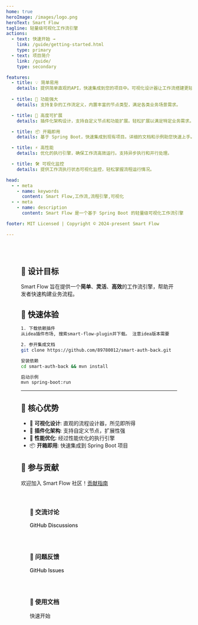 ```yaml
---
home: true
heroImage: /images/logo.png
heroText: Smart Flow
tagline: 轻量级可视化工作流引擎
actions:
  - text: 快速开始 →
    link: /guide/getting-started.html
    type: primary
  - text: 项目简介
    link: /guide/
    type: secondary

features:
  - title: 💡 简单易用
    details: 提供简单直观的API，快速集成到您的项目中。可视化设计器让工作流搭建更轻松。
  
  - title: 🚀 功能强大 
    details: 支持复杂的工作流定义，内置丰富的节点类型，满足各类业务场景需求。

  - title: 🔌 高度可扩展
    details: 插件化架构设计，支持自定义节点和功能扩展。轻松扩展以满足特定业务需求。

  - title: 📦 开箱即用
    details: 基于 Spring Boot，快速集成到现有项目。详细的文档和示例助您快速上手。

  - title: ⚡️ 高性能
    details: 优化的执行引擎，确保工作流高效运行。支持异步执行和并行处理。

  - title: 🛠️ 可视化监控
    details: 提供工作流执行状态可视化监控，轻松掌握流程运行情况。

head:
  - - meta
    - name: keywords
      content: Smart Flow,工作流,流程引擎,可视化
  - - meta
    - name: description 
      content: Smart Flow 是一个基于 Spring Boot 的轻量级可视化工作流引擎

footer: MIT Licensed | Copyright © 2024-present Smart Flow

---
```


<div class="custom-home-page">

## 🎯 设计目标

Smart Flow 旨在提供一个**简单**、**灵活**、**高效**的工作流引擎，帮助开发者快速构建业务流程。

## 🚀 快速体验
```bash
1. 下载依赖插件
从idea插件市场, 搜索smart-flow-plugin并下载。 注意idea版本需要

2. 参开集成文档
git clone https://github.com/89780012/smart-auth-back.git

安装依赖
cd smart-auth-back && mvn install

启动示例
mvn spring-boot:run
```
---

## 🌟 核心优势

- 📝 **可视化设计**: 直观的流程设计器，所见即所得
- 🔌 **插件化架构**: 支持自定义节点，扩展性强
- 🚀 **性能优化**: 经过性能优化的执行引擎
- 📦 **开箱即用**: 快速集成到 Spring Boot 项目

## 🤝 参与贡献

欢迎加入 Smart Flow 社区！[贡献指南](https://github.com/89780012/smart-flow-plugin)

<div class="features-section">
<div class="feature-item">
<h3>💬 交流讨论</h3>
<a href="https://github.com/89780012/smart-flow-plugin/issues" target="_blank">GitHub Discussions</a>
</div>

<div class="feature-item">
<h3>🐛 问题反馈</h3>
<a href="https://github.com/89780012/smart-flow-plugin/issues" target="_blank">GitHub Issues</a>
</div>

<div class="feature-item">
<h3>📖 使用文档</h3>
<a href="/guide/getting-started.html">快速开始</a>
</div>
</div>

</div>

<style>
.custom-home-page {
  max-width: 960px;
  margin: 0 auto;
  padding: 2rem 2.5rem;
}

.features-section {
  display: grid;
  grid-template-columns: repeat(auto-fit, minmax(250px, 1fr));
  gap: 1rem;
  margin: 2rem 0;
}

.feature-item {
  padding: 1.5rem;
  border-radius: 8px;
  background: var(--vp-c-bg-soft);
  transition: all 0.3s;
}

.feature-item:hover {
  transform: translateY(-2px);
  box-shadow: 0 2px 12px 0 rgba(0,0,0,0.1);
}

.feature-item h3 {
  margin-top: 0;
}

.feature-item a {
  color: var(--vp-c-brand);
  font-weight: 500;
  text-decoration: none;
}

.feature-item a:hover {
  text-decoration: underline;
}

:root {
  --vp-home-hero-name-color: transparent;
  --vp-home-hero-name-background: -webkit-linear-gradient(120deg, #bd34fe, #41d1ff);
}
</style> 